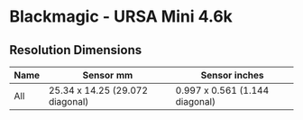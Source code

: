 # Blackmagic - URSA Mini 4.6k

## Resolution Dimensions

| Name   | Sensor mm                       | Sensor inches                  |
|--------|---------------------------------|--------------------------------|
| All    | 25.34 x 14.25 (29.072 diagonal) | 0.997 x 0.561 (1.144 diagonal) |
